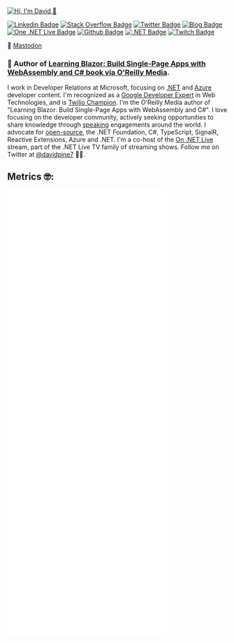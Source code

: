 <a href="https://davidpine.net">
  <img alt="Hi, I'm David 👋" src="https://github.com/IEvangelist/IEvangelist/blob/main/gh-profile-sm.gif" />
</a>

[![Linkedin Badge](https://img.shields.io/badge/-David%20Pine-blue?style=flat&logo=Linkedin&logoColor=white&link=https://www.linkedin.com/in/dpine/)](https://www.linkedin.com/in/dpine/)
[![Stack Overflow Badge](https://img.shields.io/badge/-David%20Pine-black?style=flat&logo=Stack%20Overflow&logoColor=orange&link=https://stackoverflow.com/users/2410379/david-pine)](https://stackoverflow.com/users/2410379/david-pine)
[![Twitter Badge](https://img.shields.io/badge/-@davidpine7-1da1f2?style=flat&logo=twitter&logoColor=white&link=https://twitter.com/davidpine7)](https://twitter.com/davidpine7)
[![Blog Badge](https://img.shields.io/badge/-Blog%20RSS-darkred?style=flat&logo=rss&logoColor=yellow&link=https://davidpine.net/index.xml)](https://davidpine.net/index.xml)
[![One .NET Live Badge](https://img.shields.io/badge/-On%20.NET%20Live-7014e8?style=flat&logo=youtube&logoColor=red&link=https://dotnet.microsoft.com/live/on-dotnet-live)](https://dotnet.microsoft.com/live/on-dotnet-live)
[![Github Badge](https://img.shields.io/badge/-IEvangelist-404040?style=flat&logo=github&logoColor=cyan&link=https://github.com/IEvangelist)](https://github.com/IEvangelist)
[![.NET Badge](https://img.shields.io/badge/-.NET-512BD4?style=flat&logo=c%20sharp&logoColor=white&link=https://dot.net)](https://dot.net)
[![Twitch Badge](https://img.shields.io/badge/-Visual%20Studio-9146ff?style=flat&logo=twitch&logoColor=white&link=https://www.twitch.tv/visualstudio)](https://www.twitch.tv/visualstudio)

🔗 <a rel="me" href="https://techhub.social/@davidpine">Mastodon</a>

### 📖 Author of [Learning Blazor: Build Single-Page Apps with WebAssembly and C# book via O'Reilly Media](https://bit.ly/learning-blazor).

I work in Developer Relations at Microsoft, focusing on [.NET](https://docs.microsoft.com/dotnet) and [Azure](https://docs.microsoft.com/azure) developer content. I'm recognized as a [Google Developer Expert](https://developers.google.com/community/experts/directory/profile/profile-david-pine) in Web Technologies, and is [Twilio Champion](https://www.twilio.com/champions). I'm the O'Reilly Media author of "Learning Blazor: Build Single-Page Apps with WebAssembly and C#". I love focusing on the developer community, actively seeking opportunities to share knowledge through [speaking](http://davidpine.net/speaking) engagements around the world. I advocate for [open-source](https://github.com/IEvangelist), the .NET Foundation, C#, TypeScript, SignalR, Reactive Extensions, Azure and .NET. I'm a co-host of the [On .NET Live](https://dotnet.microsoft.com/live/on-dotnet-live) stream, part of the .NET Live TV family of streaming shows. Follow me on Twitter at [@davidpine7](https://twitter.com/davidpine7) 🤘🏽.

## Metrics 🤓:

<picture>
  <img src="/github-metrics.svg" alt="Metrics">
</picture>
